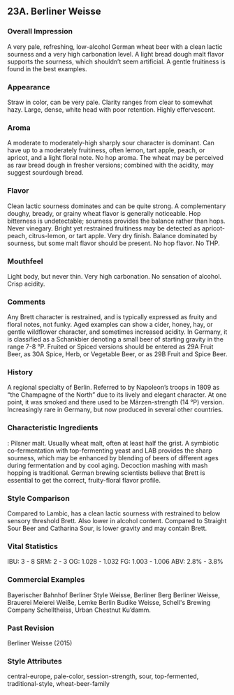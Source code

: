 ## 23A. Berliner Weisse

### Overall Impression

A very pale, refreshing, low-alcohol German wheat beer with a clean lactic sourness and a very high carbonation level. A light bread dough malt flavor supports the sourness, which shouldn’t seem artificial. A gentle fruitiness is found in the best examples.

### Appearance

Straw in color, can be very pale. Clarity ranges from clear to somewhat hazy. Large, dense, white head with poor retention. Highly effervescent.

### Aroma

A moderate to moderately-high sharply sour character is dominant. Can have up to a moderately fruitiness, often lemon, tart apple, peach, or apricot, and a light floral note. No hop aroma. The wheat may be perceived as raw bread dough in fresher versions; combined with the acidity, may suggest sourdough bread.

### Flavor

Clean lactic sourness dominates and can be quite strong. A complementary doughy, bready, or grainy wheat flavor is generally noticeable. Hop bitterness is undetectable; sourness provides the balance rather than hops. Never vinegary. Bright yet restrained fruitiness may be detected as apricot-peach, citrus-lemon, or tart apple. Very dry finish. Balance dominated by sourness, but some malt flavor should be present. No hop flavor. No THP.

### Mouthfeel

Light body, but never thin. Very high carbonation. No sensation of alcohol. Crisp acidity.

### Comments

Any Brett character is restrained, and is typically expressed as fruity and floral notes, not funky. Aged examples can show a cider, honey, hay, or gentle wildflower character, and sometimes increased acidity. In Germany, it is classified as a Schankbier denoting a small beer of starting gravity in the range 7-8 °P. Fruited or Spiced versions should be entered as 29A Fruit Beer, as 30A Spice, Herb, or Vegetable Beer, or as 29B Fruit and Spice Beer.

### History

A regional specialty of Berlin. Referred to by Napoleon’s troops in 1809 as “the Champagne of the North” due to its lively and elegant character. At one point, it was smoked and there used to be Märzen-strength (14 °P) version. Increasingly rare in Germany, but now produced in several other countries.

### Characteristic Ingredients

: Pilsner malt. Usually wheat malt, often at least half the grist. A symbiotic co-fermentation with top-fermenting yeast and LAB provides the sharp sourness, which may be enhanced by blending of beers of different ages during fermentation and by cool aging. Decoction mashing with mash hopping is traditional. German brewing scientists believe that Brett is essential to get the correct, fruity-floral flavor profile.

### Style Comparison

Compared to Lambic, has a clean lactic sourness with restrained to below sensory threshold Brett. Also lower in alcohol content. Compared to Straight Sour Beer and Catharina Sour, is lower gravity and may contain Brett.

### Vital Statistics

IBU: 3 - 8
SRM: 2 - 3
OG: 1.028 - 1.032
FG: 1.003 - 1.006
ABV: 2.8% - 3.8%

### Commercial Examples

Bayerischer Bahnhof Berliner Style Weisse, Berliner Berg Berliner Weisse, Brauerei Meierei Weiße, Lemke Berlin Budike Weisse, Schell's Brewing Company Schelltheiss, Urban Chestnut Ku’damm.

### Past Revision

Berliner Weisse (2015)

### Style Attributes

central-europe, pale-color, session-strength, sour, top-fermented, traditional-style, wheat-beer-family